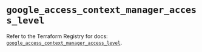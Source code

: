 # `google_access_context_manager_access_level`

Refer to the Terraform Registry for docs: [`google_access_context_manager_access_level`](https://registry.terraform.io/providers/hashicorp/google-beta/6.3.0/docs/resources/google_access_context_manager_access_level).
